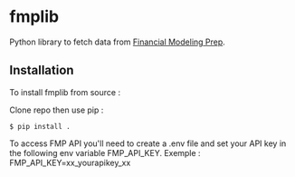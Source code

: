 # fmplib
Python library to fetch data from [Financial Modeling Prep](https://site.financialmodelingprep.com/).

## Installation
To install fmplib from source :

Clone repo then use pip :
``` {.sourceCode .bash}
$ pip install .
```

To access FMP API you'll need to create a .env file and set your API key in the following env variable FMP_API_KEY.
Exemple : FMP_API_KEY=xx_yourapikey_xx

